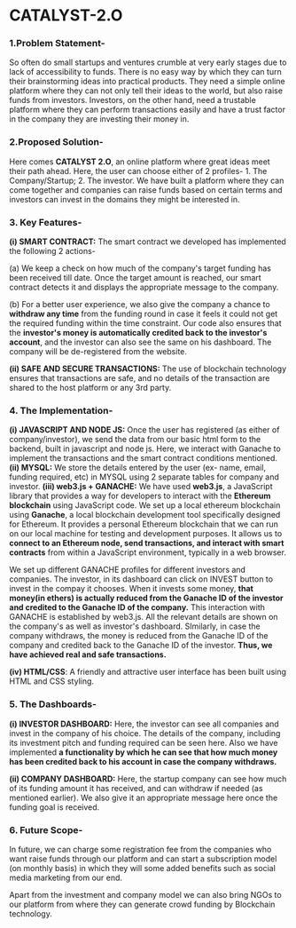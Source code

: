 # CATALYST-2.O
### **1.Problem Statement-**
So often do small startups and ventures crumble at very early stages due to lack of accessibility to funds. There is no easy way by which they can turn their brainstorming ideas into practical products. They need a simple online platform where they can not only tell their ideas to the world, but also raise funds from investors. Investors, on the other hand, need a trustable platform where they can perform transactions easily and have a trust factor in the company they are investing their money in.

### **2.Proposed Solution-**
Here comes **CATALYST 2.O**, an online platform where great ideas meet their path ahead. Here, the user can choose either of 2 profiles- 1. The Company/Startup; 2. The investor. We have built a platform where they can come together and companies can raise funds based on certain terms and investors can invest in the domains they might be interested in.

### **3. Key Features-**
**(i) SMART CONTRACT:** 
The smart contract we developed has implemented the following 2 actions- 

(a) We keep a check on how much of the company's target funding has been received till date. Once the target amount is reached, our smart contract detects it and displays the appropriate message to the company.

(b) For a better user experience, we also give the company a chance to **withdraw any time** from the funding round in case it feels it could not get the required funding within the time constraint. Our code also ensures that the **investor's money is automatically credited back to the investor's account**, and the investor can also see the same on his dashboard. The company will be de-registered from the website.

**(ii) SAFE AND SECURE TRANSACTIONS:** The use of blockchain technology ensures that transactions are safe, and no details of the transaction are shared to the host platform or any 3rd party.

### **4. The Implementation-**
**(i) JAVASCRIPT AND NODE JS:** Once the user has registered (as either of company/investor), we send the data from our basic html form to the backend, built in javascript and node js. Here, we interact with Ganache to implement the transactions and the smart contract conditions mentioned.
**(ii) MYSQL:** We store the details entered by the user (ex- name, email, funding required, etc) in MYSQL using 2 separate tables for company and investor.
**(iii) web3.js + GANACHE:** We have used **web3.js**, a JavaScript library that provides a way for developers to interact with the **Ethereum blockchain** using JavaScript code. We set up a local ethereum blockchain using **Ganache**, a local blockchain development tool specifically designed for Ethereum. It provides a personal Ethereum blockchain that we can run on our local machine for testing and development purposes. It allows us to **connect to an Ethereum node, send transactions, and interact with smart contracts** from within a JavaScript environment, typically in a web browser.

We set up different GANACHE profiles for different investors and companies. The investor, in its dashboard can click on INVEST button to invest in the compay it chooses. When it invests some money, **that money(in ethers) is actually reduced from the Ganache ID of the investor and credited to the Ganache ID of the company.** This interaction with GANACHE is established by web3.js. All the relevant details are shown on the company's as well as investor's dashboard. SImilarly, in case the company withdraws, the money is reduced from the Ganache ID of the company and credited back to the Ganache ID of the investor. **Thus, we have achieved real and safe transactions.**

**(iv) HTML/CSS**: A friendly and attractive user interface has been built using HTML and CSS styling.

### **5. The Dashboards-**
**(i) INVESTOR DASHBOARD:** Here, the investor can see all companies and invest in the company of his choice. The details of the company, including its investment pitch and funding required can be seen here. Also we have implemented **a functionality by which he can see that how much money has been credited back to his account in case the company withdraws.**

**(ii) COMPANY DASHBOARD:** Here, the startup company can see how much of its funding amount it has received, and can withdraw if needed (as mentioned earlier). We also give it an appropriate message here once the funding goal is received.

### **6. Future Scope-**
In future, we can charge some registration fee from the companies who want raise funds through our platform and can start a subscription model (on monthly basis) in which they will some added benefits such as social media marketing from our end.

Apart from the investment and company model we can also bring NGOs to our platform from where they can generate crowd funding by Blockchain technology.





